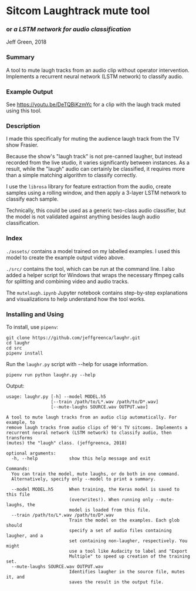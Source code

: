 # Sitcom Laughtrack mute tool
### or *a LSTM network for audio classification*

Jeff Green, 2018

### Summary

A tool to mute laugh tracks from an audio clip without operator intervention.  Implements a recurrent neural network (LSTM network) to classify audio.

### Example Output

See https://youtu.be/DeTQBiKzmYc for a clip with the laugh track muted using this tool.

### Description

I made this specifically for muting the audience laugh track from the TV show Frasier.

Because the show's "laugh track" is not pre-canned laugher, but instead recorded from the live studio, it varies significantly between instances.  As a result, while the "laugh" audio can certainly be classified, it requires more than a simple matching algorithm to classify correctly.

I use the `librosa` library for feature extraction from the audio, create samples using a rolling window, and then apply a 3-layer LSTM network to classify each sample.

Technically, this could be used as a generic two-class audio classifier, but the model is not validated against anything besides laugh audio classification.

### Index

`./assets/` contains a model trained on my labelled examples.  I used this model to create the example output video above.

`./src/` contains the tool, which can be run at the command line.  I also added a helper script for Windows that wraps the necessary ffmpeg calls for splitting and combining video and audio tracks.

The `mutelaugh.ipynb` Jupyter notebook contains step-by-step explanations and visualizations to help understand how the tool works.

### Installing and Using

To install, use `pipenv`:
```
git clone https://github.com/jeffgreenca/laughr.git
cd laughr
cd src
pipenv install
```

Run the `laughr.py` script with --help for usage information.
```
pipenv run python laughr.py --help
```

Output:
```
usage: laughr.py [-h] --model MODEL.h5
                 [--train /path/to/L*.wav /path/to/D*.wav]
                 [--mute-laughs SOURCE.wav OUTPUT.wav]

A tool to mute laugh tracks from an audio clip automatically. For example, to
remove laugh tracks from audio clips of 90's TV sitcoms. Implements a
recurrent neural network (LSTM network) to classify audio, then transforms
(mutes) the "laugh" class. (jeffgreenca, 2018)

optional arguments:
  -h, --help            show this help message and exit

Commands:
  You can train the model, mute laughs, or do both in one command.
  Alternatively, specify only --model to print a summary.

  --model MODEL.h5      When training, the Keras model is saved to this file
                        (overwrites!). When running only --mute-laughs, the
                        model is loaded from this file.
  --train /path/to/L*.wav /path/to/D*.wav
                        Train the model on the examples. Each glob should
                        specify a set of audio files containing laugher, and a
                        set containing non-laugher, respectively. You might
                        use a tool like Audacity to label and "Export
                        Multiple" to speed up creation of the training set.
  --mute-laughs SOURCE.wav OUTPUT.wav
                        Identifies laugher in the source file, mutes it, and
                        saves the result in the output file.

```
